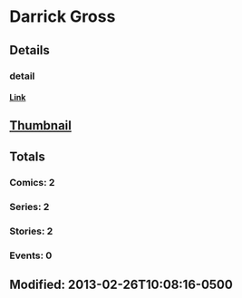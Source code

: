 # Darrick  Gross 
## Details
### detail
#### [Link](http://marvel.com/comics/creators/3682/darrick_gross?utm_campaign=apiRef&utm_source=225578a89fc76f3d20fbffda5d17a88d)
## [Thumbnail](http://i.annihil.us/u/prod/marvel/i/mg/b/40/image_not_available.jpg)
## Totals
### Comics: 2
### Series: 2
### Stories: 2
### Events: 0
## Modified: 2013-02-26T10:08:16-0500